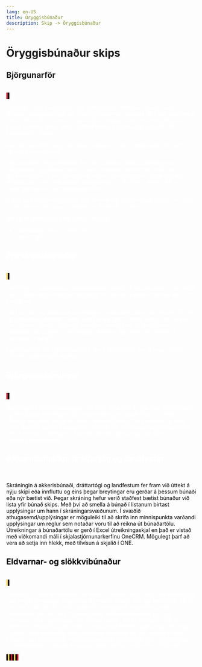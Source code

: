 ```yaml
---
lang: en-US
title: Öryggisbúnaður
description: Skip -> Öryggisbúnaður
---
```


# Öryggisbúnaður skips


## Björgunarför
<br/>
<Badge text="Innri notandi" style="background: #84EAC8 !important; color: black;"/>
<Badge text="Þjónustuaðili öryggisbúnaðar" style="background: #BE1E2D !important; color: white; padding: 0px 4px;"/>
<Badge text="Skoðunaraðili" style="background: black; color: white; padding: 0px 4px;"/>

Skráning á björgunarförum (s.s. gúmmíbátur, léttbátur, lífbátur) skips. Skráðar eru upplýsingar um hvertbjörgunarfar og merkt við hvort báturinn er í losunarbúnaði, losunar- og sjósetningarbúnaði eða sjósetningarbúnaði. Þegar skráning hefur verið staðfest bætist björgunarfar við lista yfir björgunarför skips. 

Með því að smella á björgunarfar í listanum birtast upplýsingar um hann í skráningarsvæðunum.

Þjónustuaðilar öryggisbúnað, þ.e. ytri notendur, færa upplýsingar um björgunarför og skoðun þeirra í kerfið (rafrænt vottorð fyrir skoðun).
Skoðunaraðilar skipa, skulu getað leiðrétt upplýsingar ef rangar reynast.
Athuga þarf hvort viðkomandi björgunarfar sé skráður á annað skip þ.e. sama framleiðandi og framleiðslunúmer.

Halda þarf utanum sögu skoðana, hvenær og klukkan hvað skoðun er skráð og af hverjum en nánar er fjallað um skoðanir í 3.kafla. 

Birta þarf greinilega út frá síðustu skoðun:
- Dagsetning síðustu skoðunar
- Skoðun gildir til


## Fjarskiptabúnaður
<br/>
<Badge text="Innri notandi" style="background: #84EAC8 !important; color: black;"/>
<Badge text="Skráningaraðili fjarskiptabúnaðar" style="background: #F4D25A !important; color: black; padding: 0px 4px;"/>
<Badge text="Skoðunaraðili" style="background: black; color: white; padding: 0px 4px;"/>

Skráningin á upplýsingum um fjarskiptabúnað fer fram við úttekt á nýju skipi eða innfluttu og eins þegar breytingar eru gerðar á þessum búnaði eða nýr bætist við.  

Gert er ráð fyrir að þessar upplýsingar verði sóttar beint yfir tölvukerfi Póst og fjarskiptastofnunar.  Þessar upplýsingar þurfa sumar hverjar að skila sér inn í viðauka (skrá) við öryggisskírteini skipa og því að birtast sem forprentar við vinnslu á viðkomandi skírteini. Sjá nánar um prentun á skírteinum í kafla 2.

Þjónustuaðilar við fjarskiptabúnað, færa upplýsingar um skoðun í kerfið (rafrænt vottorð fyrir skoðun). 


## Björgunarbúningar
<br/>
<Badge text="Innri notandi" style="background: #84EAC8 !important; color: black;"/>
<Badge text="Þjónustuaðili öryggisbúnaðar" style="background: #BE1E2D !important; color: white; padding: 0px 4px;"/>
<Badge text="Skoðunaraðili" style="background: black; color: white; padding: 0px 4px;"/>

Skráningin á flotvinnubúningum fer fram við úttekt á nýju skipi eða innfluttu og eins þegar breytingar eru gerðar á þessum búnaði eða nýr bætist við. Skráðar eru upplýsingar um hvern flotvinnubúning. Þegar skráning hefur verið staðfest bætist búningurinn við lista yfir flotvinnubúninga skips. Með því að smella á búninginn í listanum birtast upplýsingar um hann í skráningarsvæðunum


## Akkerisbúnaður, dráttartóg og landfestar
<br/>
<Badge text="Innri notandi" style="background: #84EAC8 !important; color: black;"/>

Skráningin á akkerisbúnaði, dráttartógi og landfestum fer fram við úttekt á nýju skipi eða innfluttu og eins þegar breytingar eru gerðar á þessum búnaði eða nýr bætist við. Þegar skráning hefur verið staðfest bætist búnaður við lista yfir búnað skips. Með því að smella á búnað í listanum birtast upplýsingar um hann í skráningarsvæðunum.
Í svæðið athugasemd/upplýsingar er möguleiki til að skrifa inn minnispunkta varðandi upplýsingar um reglur sem notaðar voru til að reikna út búnaðartölu.
Útreikningar á búnaðartölu er gerð í Excel útreikningaskjal en það er vistað með viðkomandi máli í skjalastjórnunarkerfinu OneCRM.  Mögulegt þarf að vera að setja inn hlekk, með tilvísun á skjalið í ONE.


## Eldvarnar- og slökkvibúnaður
<br/>
<Badge text="Innri notandi" style="background: #84EAC8 !important; color: black;"/>
<Badge text="þjónustuaðili eldvarnarbúnaðar" style="background: #F4D25A !important; color: black; padding: 0px 4px;"/>
<Badge text="Skoðunaraðili" style="background: black; color: white; padding: 0px 4px;"/>

Skráningin á eldvarnarbúnaði fer fram við úttekt á nýju skipi eða innfluttu og eins þegar breytingar eru gerðar á þessum búnaði eða nýr bætist við. Skráð er hvort slökkvikerfi, viðvörunarkerfi, ýringarkerfi, reykköfunartæki, slökkvitæki eru um borð.
Þjónustuaðilar eldvarnarbúnaðar, þ.e. ytri notendur, færa upplýsingar um skoðun þeirra í kerfið (rafrænt vottorð skoðunar).
Skoðunaraðilar skipa, skulu getað leiðrétt upplýsingar ef rangar reynast.
Ekki eru færðar inn upplýsingar um hvert og eitt einasta eintak búnaðar um borð heldur eru skráð samtölur fyrir hverja gerð og gildistíma. Styðsti gildistími á búnað ákvarðar næstu skoðun á viðkomandi búnaði. 
